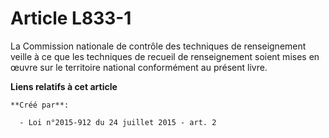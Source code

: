 # Article L833-1

La Commission nationale de contrôle des techniques de renseignement veille à ce que les techniques de recueil de
renseignement soient mises en œuvre sur le territoire national conformément au présent livre.

**Liens relatifs à cet article**

	**Créé par**:

	  - Loi n°2015-912 du 24 juillet 2015 - art. 2
